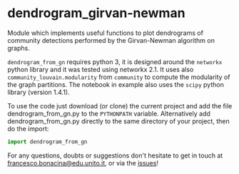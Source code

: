 # dendrogram_girvan-newman
Module which implements useful functions to plot dendrograms of community detections performed by the Girvan-Newman algorithm on graphs.

`dendrogram_from_gn` requires python 3, it is designed around the `networkx` python library and it was tested using networkx 2.1. It uses also `community_louvain.modularity` from `community` to compute the modularity of the graph partitions.
The notebook in example also uses the `scipy` python library (version 1.4.1).

To use the code just download (or clone) the current project and add the file dendrogram_from_gn.py to the `PYTHONPATH` variable.
Alternatively add dendrogram_from_gn.py directly to the same directory of your project, then do the import:
```python
import dendrogram_from_gn
```

For any questions, doubts or suggestions don't hesitate to get in touch at <francesco.bonacina@edu.unito.it>, or via the [issues](https://github.com/FrancescoBonacina/dendrogram_girvan-newman/issues)!
